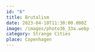 ```yaml
---
id: "6"
title: Brutalism
date: 2023-04-10T11:30:00.000Z
image: /images/photo36_33a.webp
category: Strange Cities
place: Copenhagen
---
```

